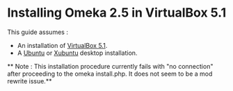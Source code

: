 # Installing Omeka 2.5 in VirtualBox 5.1

This guide assumes :

* An installation of [VirtualBox 5.1](https://www.virtualbox.org/wiki/Downloads).
* A [Ubuntu](https://www.ubuntu.com/) or [Xubuntu](http://xubuntu.org/) desktop installation.

** Note : This installation procedure currently fails with "no connection" after proceeding to the omeka install.php. It does not seem to be a mod rewrite issue.** 



